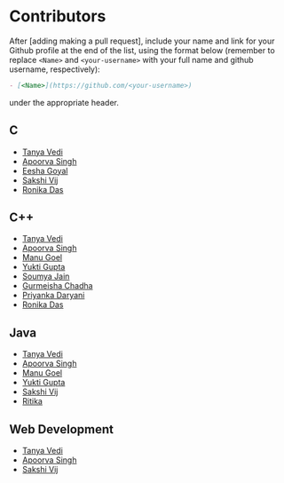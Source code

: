 # Contributors

After [adding making a pull request], include your name and link for your Github profile at the end of the list, using the format below (remember to replace `<Name>` and `<your-username>` with your full name and github username, respectively):

```markdown
- [<Name>](https://github.com/<your-username>)
```

under the appropriate header.

## C

- [Tanya Vedi](https://github.com/tanya-vedi)
- [Apoorva Singh](https://github.com/apoorvasingh17)
- [Eesha Goyal](https://github.com/eeshagoyal)
- [Sakshi Vij](https://github.com/sakshivij21)
- [Ronika Das](http://github.com/ronika-das)


## C++

- [Tanya Vedi](https://github.com/tanya-vedi)
- [Apoorva Singh](https://github.com/apoorvasingh17)
- [Manu Goel](https://github.com/manugoelvmc)
- [Yukti Gupta](https://github.com/<xyzyg>)
- [Soumya Jain](https://github.com/soumyajain51)
- [Gurmeisha Chadha](https://github.com/gurmeisha)
- [Priyanka Daryani](https://github.com/priyankajune)
- [Ronika Das](http://github.com/ronika-das)



## Java

- [Tanya Vedi](https://github.com/tanya-vedi)
- [Apoorva Singh](https://github.com/apoorvasingh17)
- [Manu Goel](https://github.com/manugoelvmc)
- [Yukti Gupta](https://github.com/<xyzyg>)
- [Sakshi Vij](https://github.com/sakshivij21)
- [Ritika](https://github.com/rtkvrm)

## Web Development 

- [Tanya Vedi](https://github.com/tanya-vedi)
- [Apoorva Singh](https://github.com/apoorvasingh17)
- [Sakshi Vij](https://github.com/sakshivij21)
